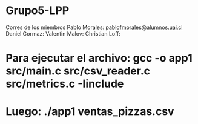 # Grupo5-LPP
Corres de los miembros
Pablo Morales: pablofmorales@alumnos.uai.cl
Daniel Gormaz: 
Valentin Malov:
Christian Loff:

# Para ejecutar el archivo: gcc -o app1 src/main.c src/csv_reader.c src/metrics.c -Iinclude
# Luego: ./app1 ventas_pizzas.csv
